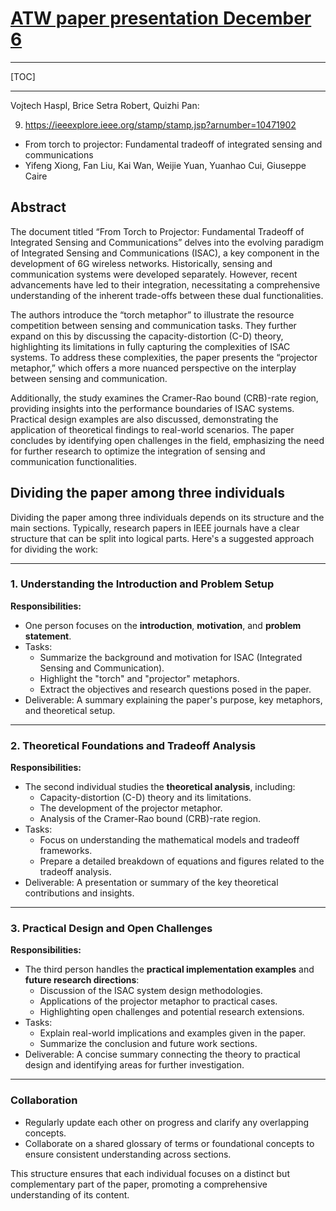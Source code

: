 # [ATW paper presentation December 6](https://docs.google.com/document/d/13sHN6cKppo-yWwiDDGO0h3d-XZOI5kdnbBzBXsNnBJI/edit?usp=sharing)

---

[TOC]

---

Vojtech Haspl, Brice Setra Robert, Quizhi Pan:

9. https://ieeexplore.ieee.org/stamp/stamp.jsp?arnumber=10471902
 - From torch to projector: Fundamental tradeoff of integrated sensing and communications
 - Yifeng Xiong, Fan Liu, Kai Wan, Weijie Yuan, Yuanhao Cui, Giuseppe Caire

## Abstract

The document titled “From Torch to Projector: Fundamental Tradeoff of Integrated Sensing and Communications” delves into the evolving paradigm of Integrated Sensing and Communications (ISAC), a key component in the development of 6G wireless networks. Historically, sensing and communication systems were developed separately. However, recent advancements have led to their integration, necessitating a comprehensive understanding of the inherent trade-offs between these dual functionalities.

The authors introduce the “torch metaphor” to illustrate the resource competition between sensing and communication tasks. They further expand on this by discussing the capacity-distortion (C-D) theory, highlighting its limitations in fully capturing the complexities of ISAC systems. To address these complexities, the paper presents the “projector metaphor,” which offers a more nuanced perspective on the interplay between sensing and communication.

Additionally, the study examines the Cramer-Rao bound (CRB)-rate region, providing insights into the performance boundaries of ISAC systems. Practical design examples are also discussed, demonstrating the application of theoretical findings to real-world scenarios. The paper concludes by identifying open challenges in the field, emphasizing the need for further research to optimize the integration of sensing and communication functionalities.

## Dividing the paper among three individuals

Dividing the paper among three individuals depends on its structure and the main sections. Typically, research papers in IEEE journals have a clear structure that can be split into logical parts. Here's a suggested approach for dividing the work:

---

### **1. Understanding the Introduction and Problem Setup**
**Responsibilities:**
- One person focuses on the **introduction**, **motivation**, and **problem statement**.
- Tasks:
  - Summarize the background and motivation for ISAC (Integrated Sensing and Communication).
  - Highlight the "torch" and "projector" metaphors.
  - Extract the objectives and research questions posed in the paper.
- Deliverable: A summary explaining the paper's purpose, key metaphors, and theoretical setup.

---

### **2. Theoretical Foundations and Tradeoff Analysis**
**Responsibilities:**
- The second individual studies the **theoretical analysis**, including:
  - Capacity-distortion (C-D) theory and its limitations.
  - The development of the projector metaphor.
  - Analysis of the Cramer-Rao bound (CRB)-rate region.
- Tasks:
  - Focus on understanding the mathematical models and tradeoff frameworks.
  - Prepare a detailed breakdown of equations and figures related to the tradeoff analysis.
- Deliverable: A presentation or summary of the key theoretical contributions and insights.

---

### **3. Practical Design and Open Challenges**
**Responsibilities:**
- The third person handles the **practical implementation examples** and **future research directions**:
  - Discussion of the ISAC system design methodologies.
  - Applications of the projector metaphor to practical cases.
  - Highlighting open challenges and potential research extensions.
- Tasks:
  - Explain real-world implications and examples given in the paper.
  - Summarize the conclusion and future work sections.
- Deliverable: A concise summary connecting the theory to practical design and identifying areas for further investigation.

---

### **Collaboration**
- Regularly update each other on progress and clarify any overlapping concepts.
- Collaborate on a shared glossary of terms or foundational concepts to ensure consistent understanding across sections.

This structure ensures that each individual focuses on a distinct but complementary part of the paper, promoting a comprehensive understanding of its content.